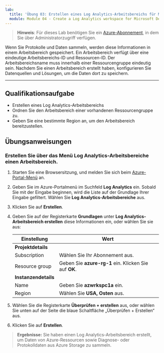 ```yaml
---
lab:
  title: 'Übung 03: Erstellen eines Log Analytics-Arbeitsbereichs für Microsoft Defender for Cloud'
  module: Module 04 - Create a Log Analytics workspace for Microsoft Defender for Cloud
---
```



>**Hinweis**: Für dieses Lab benötigen Sie ein [Azure-Abonnement](https://azure.microsoft.com/en-us/free/?azure-portal=true), in dem Sie über Administratorzugriff verfügen. 


Wenn Sie Protokolle und Daten sammeln, werden diese Informationen in einem Arbeitsbereich gespeichert. Ein Arbeitsbereich verfügt über eine eindeutige Arbeitsbereichs-ID und Ressourcen-ID. Der Arbeitsbereichsname muss innerhalb einer Ressourcengruppe eindeutig sein. Nachdem Sie einen Arbeitsbereich erstellt haben, konfigurieren Sie Datenquellen und Lösungen, um die Daten dort zu speichern. 

---

## Qualifikationsaufgabe

- Erstellen eines Log Analytics-Arbeitsbereichs
- Ordnen Sie den Arbeitsbereich einer vorhandenen Ressourcengruppe zu.
- Geben Sie eine bestimmte Region an, um den Arbeitsbereich bereitzustellen.

## Übungsanweisungen 

### Erstellen Sie über das Menü Log Analytics-Arbeitsbereiche einen Arbeitsbereich.

1. Starten Sie eine Browsersitzung, und melden Sie sich beim [Azure-Portal-Menü](https://portal.azure.com/) an.
   
2. Geben Sie im Azure-Portalmenü im Suchfeld **Log Analytics** ein. Sobald Sie mit der Eingabe beginnen, wird die Liste auf der Grundlage Ihrer Eingabe gefiltert. Wählen Sie **Log Analytics-Arbeitsbereiche** aus.

4. Klicken Sie auf **Erstellen**.

5. Geben Sie auf der Registerkarte **Grundlagen** unter **Log Analytics-Arbeitsbereich erstellen** diese Informationen ein, oder wählen Sie sie aus:
   
   |Einstellung|Wert|
   |---|---|
   |**Projektdetails**|
   |Subscription|Wählen Sie Ihr Abonnement aus.|
   |Resource group|Geben Sie **azure-rg-1** ein. Klicken Sie auf **OK**.|
   |**Instanzendetails**|
   |Name|Geben Sie **azwrkspc1a** ein.|
   |Region|Wählen Sie **USA, Osten** aus.|

6. Wählen Sie die Registerkarte **Überprüfen + erstellen** aus, oder wählen Sie unten auf der Seite die blaue Schaltfläche „Überprüfen + Erstellen“ aus.
  
8. Klicken Sie auf **Erstellen**.

> **Ergebnisse:** Sie haben einen Log Analytics-Arbeitsbereich erstellt, um Daten von Azure-Ressourcen sowie Diagnose- oder Protokolldaten aus Azure Storage zu sammeln.
